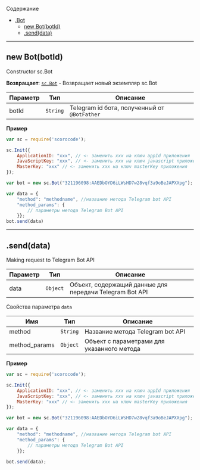 <a name="sc.Bot"></a>

Содержание

* [.Bot](#sc.Bot)
    * [new Bot(botId)](#new_sc.Bot)
    * [.send(data)](#sc.Bot+send) 

----------------------------------------------------------------------------------------------

<a name="new_sc.Bot"></a>

## new Bot(botId)

Constructor sc.Bot

**Возвращает**: <code>[sc.Bot](#sc.Bot)</code> - Возвращает новый экземпляр sc.Bot

| Параметр | Тип | Описание |
| --- | --- | --- |
| botId | <code>String</code> | Telegram id бота, полученный от `@BotFather` |

**Пример**

```js
var sc = require('scorocode');

sc.Init({
    ApplicationID: "xxx", // <- заменить xxx на ключ appId приложения
    JavaScriptKey: "xxx", // <- заменить xxx на ключ javascript приложения
    MasterKey: "xxx" // <- заменить xxx на ключ masterKey приложения
});

var bot = new sc.Bot("321196098:AAEDbOYD6iLWsHD7w28vqf3a9oBeJAPXXpg");

var data = {
    "method": "methodname", //название метода Telegram bot API 
    "method_params": {
        // параметры метода Telegram Bot API
    }};
bot.send(data)
```

--------------------------------------------------------------------------

<a name="sc.Bot+send"></a>

## .send(data) 

Making request to Telegram Bot API

| Параметр | Тип | Описание |
| --- | --- | --- |
| data | <code>Object</code> | Объект, содержащий данные для передачи Telegram Bot API |

Свойства параметра `data`

| Имя | Тип | Описание |
| --- | --- | --- |
| method | <code>String</code> | Название метода Telegram bot API  |
| method_params | <code>Object</code> | Объект с параметрами для указанного метода |

**Пример**

```js
var sc = require('scorocode');

sc.Init({
    ApplicationID: "xxx", // <- заменить xxx на ключ appId приложения
    JavaScriptKey: "xxx", // <- заменить xxx на ключ javascript приложения
    MasterKey: "xxx" // <- заменить xxx на ключ masterKey приложения
});

var bot = new sc.Bot("321196098:AAEDbOYD6iLWsHD7w28vqf3a9oBeJAPXXpg");

var data = {
    "method": "methodname", //название метода Telegram bot API 
    "method_params": {
        // параметры метода Telegram Bot API
    }};

bot.send(data);
```